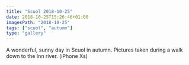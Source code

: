 ```yaml
---
title: "Scuol 2018-10-25"
date: 2018-10-25T15:26:46+01:00
imagesPath: "2018-10-25"
tags: ["scuol", "autumn"]
type: "gallery"
---
```


A wonderful, sunny day in Scuol in autumn. Pictures taken during a walk down to the Inn river. (iPhone Xs)
